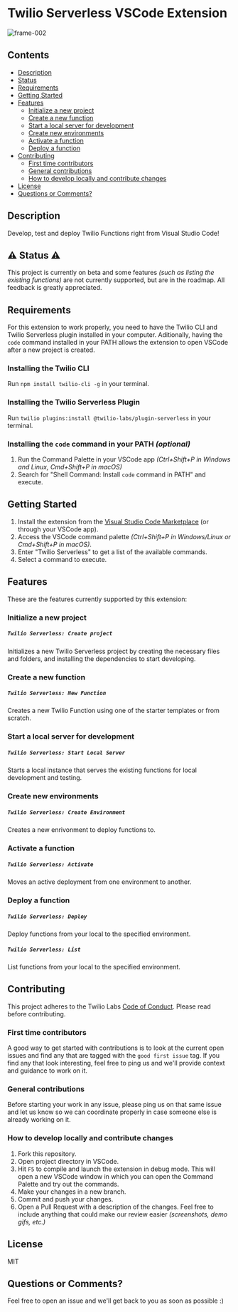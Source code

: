 # Twilio Serverless VSCode Extension
![frame-002](https://user-images.githubusercontent.com/1418949/62335662-86fcb500-b481-11e9-8605-0028f1b39815.jpg)

<!-- TOC -->
## Contents

   * [Description](#description)
   * [Status](#status)
   * [Requirements](#requirements)
   * [Getting Started](#getting-started)
   * [Features](#features)
      * [Initialize a new project](#init)
      * [Create a new function](#new)
      * [Start a local server for development](#start)
      * [Create new environments](#create-env)
      * [Activate a function](#activate)
      * [Deploy a function](#deploy)
   * [Contributing](#contributing)
      * [First time contributors](#first-time-contributors)
      * [General contributions](#general-contributions)
      * [How to develop locally and contribute changes](#develop-locally)
   * [License](#license)
   * [Questions or Comments?](#questions)

<!-- End TOC -->

<a name="description"></a>
## Description
Develop, test and deploy Twilio Functions right from Visual Studio Code!

<a name="status"></a>
## ️️⚠️ Status ⚠️
This project is currently on beta and some features _(such as listing the existing functions)_ are not currently supported, but are in the roadmap. All feedback is greatly appreciated.

<a name="requirements"></a>
## Requirements
For this extension to work properly, you need to have the Twilio CLI and Twilio Serverless plugin installed in your computer. Aditionally, having the `code` command installed in your PATH allows the extension to open VSCode after a new project is created.

### Installing the Twilio CLI
Run `npm install twilio-cli -g` in your terminal.

### Installing the Twilio Serverless Plugin
Run `twilio plugins:install @twilio-labs/plugin-serverless` in your terminal.

### Installing the `code` command in your PATH _(optional)_

1. Run the Command Palette in your VSCode app _(Ctrl+Shift+P in Windows and Linux, Cmd+Shift+P in macOS)_
2. Search for "Shell Command: Install `code` command in PATH" and execute.

<a name="getting-started"></a>
## Getting Started
1. Install the extension from the [Visual Studio Code Marketplace](https://marketplace.visualstudio.com/items?itemName=Twilio.vscode-twilio) (or through your VSCode app).
2. Access the VSCode command palette _(Ctrl+Shift+P in Windows/Linux or Cmd+Shift+P in macOS)_.
3. Enter "Twilio Serverless" to get a list of the available commands.
4. Select a command to execute.

<a name="features"></a>
## Features
These are the features currently supported by this extension:

<a name="init"></a>
### Initialize a new project

##### `Twilio Serverless: Create project`
Initializes a new Twilio Serverless project by creating the necessary files and folders, and installing the dependencies to start developing.

<a name="new"></a>
### Create a new function

##### `Twilio Serverless: New Function`
Creates a new Twilio Function using one of the starter templates or from scratch.

<a name="start"></a>
### Start a local server for development

##### `Twilio Serverless: Start Local Server`
Starts a local instance that serves the existing functions for local development and testing.

<a name="create-env"></a>
### Create new environments

##### `Twilio Serverless: Create Environment`
Creates a new enrivonment to deploy functions to.

<a name="activate"></a>
### Activate a function

##### `Twilio Serverless: Activate`
Moves an active deployment from one environment to another.

<a name="deploy"></a>
### Deploy a function

##### `Twilio Serverless: Deploy`
Deploy functions from your local to the specified environment.

##### `Twilio Serverless: List`
List functions from your local to the specified environment.

<a name="contributing"></a>
## Contributing
This project adheres to the Twilio Labs [Code of Conduct](https://github.com/twilio-labs/.github/blob/master/CODE_OF_CONDUCT.md). Please read before contributing.

<a name="first-time-contributors"></a>
### First time contributors
A good way to get started with contributions is to look at the current open issues and find any that are tagged with the `good first issue` tag. If you find any that look interesting, feel free to ping us and we'll provide context and guidance to work on it.

<a name="general-contributions"></a>
### General contributions
Before starting your work in any issue, please ping us on that same issue and let us know so we can coordinate properly in case someone else is already working on it.

<a name="develop-locally"></a>
### How to develop locally and contribute changes
1. Fork this repository.
2. Open project directory in VSCode.
3. Hit `F5` to compile and launch the extension in debug mode. This will open a new VSCode window in which you can open the Command Palette and try out the commands.
4. Make your changes in a new branch.
5. Commit and push your changes.
6. Open a Pull Request with a description of the changes. Feel free to include anything that could make our review easier _(screenshots, demo gifs, etc.)_

<a name="license"></a>
## License
MIT

<a name="questions"></a>
## Questions or Comments?
Feel free to open an issue and we'll get back to you as soon as possible :)
